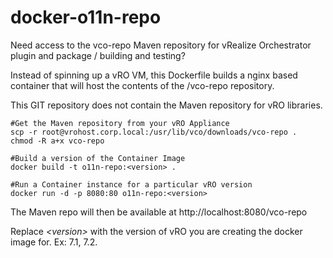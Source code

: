 # docker-o11n-repo
Need access to the vco-repo Maven repository for vRealize Orchestrator plugin and package / building and testing?

Instead of spinning up a vRO VM, this Dockerfile builds a nginx based container that will host the contents of the /vco-repo repository.

This GIT repository does not contain the Maven repository for vRO libraries.

    #Get the Maven repository from your vRO Appliance
    scp -r root@vrohost.corp.local:/usr/lib/vco/downloads/vco-repo .
    chmod -R a+x vco-repo

    #Build a version of the Container Image
    docker build -t o11n-repo:<version> .

    #Run a Container instance for a particular vRO version
    docker run -d -p 8080:80 o11n-repo:<version>
    
The Maven repo will then be available at http://localhost:8080/vco-repo
    
Replace *\<version\>* with the version of vRO you are creating the docker image for.  Ex: 7.1, 7.2.
